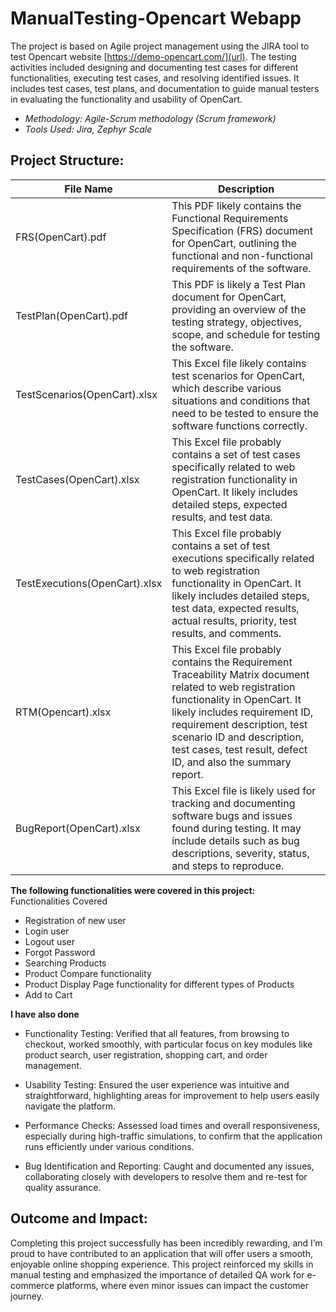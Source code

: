 # ManualTesting-Opencart Webapp 
The project is based on Agile project management using the JIRA tool to test Opencart website [https://demo-opencart.com/](url). The testing activities included designing and documenting test cases for different functionalities, executing test cases, and resolving identified issues. It includes test cases, test plans, and documentation to guide manual testers in evaluating the functionality and usability of OpenCart.

- *Methodology: Agile-Scrum methodology (Scrum framework)* <br>
- *Tools Used: Jira, Zephyr Scale* <br>

## Project Structure:
| File Name| Description |
| --- | --- |
| FRS(OpenCart).pdf | This PDF likely contains the Functional Requirements Specification (FRS) document for OpenCart, outlining the functional and non-functional requirements of the software. |
| TestPlan(OpenCart).pdf | This PDF is likely a Test Plan document for OpenCart, providing an overview of the testing strategy, objectives, scope, and schedule for testing the software.|
| TestScenarios(OpenCart).xlsx |This Excel file likely contains test scenarios for OpenCart, which describe various situations and conditions that need to be tested to ensure the software functions correctly. |
| TestCases(OpenCart).xlsx | This Excel file probably contains a set of test cases specifically related to web registration functionality in OpenCart. It likely includes detailed steps, expected results, and test data. |
| TestExecutions(OpenCart).xlsx|This Excel file probably contains a set of test executions specifically related to web registration functionality in OpenCart. It likely includes detailed steps, test data, expected results, actual results, priority, test results, and comments.|
| RTM(Opencart).xlsx | This Excel file probably contains the Requirement Traceability Matrix document related to web registration functionality in OpenCart. It likely includes requirement ID, requirement description, test scenario ID and description, test cases, test result, defect ID, and also the summary report. |
|BugReport(OpenCart).xlsx| This Excel file is likely used for tracking and documenting software bugs and issues found during testing. It may include details such as bug descriptions, severity, status, and steps to reproduce.|

**The following functionalities were covered in this project:** <br>
Functionalities Covered <br>
- Registration of new user<br>
- Login user <br>
- Logout user <br>
- Forgot Password <br>
- Searching Products <br>
- Product Compare functionality <br>
- Product Display Page functionality for different types of Products <br>
- Add to Cart <br>

**I have also done**

- Functionality Testing: Verified that all features, from browsing to checkout, worked smoothly, with particular focus on key modules like product search, user registration, shopping cart, and order management.
  
- Usability Testing: Ensured the user experience was intuitive and straightforward, highlighting areas for improvement to help users easily navigate the platform.

- Performance Checks: Assessed load times and overall responsiveness, especially during high-traffic simulations, to confirm that the application runs efficiently under various conditions.

- Bug Identification and Reporting: Caught and documented any issues, collaborating closely with developers to resolve them and re-test for quality assurance.

## Outcome and Impact:
Completing this project successfully has been incredibly rewarding, and I’m proud to have contributed to an application that will offer users a smooth, enjoyable online shopping experience. This project reinforced my skills in manual testing and emphasized the importance of detailed QA work for e-commerce platforms, where even minor issues can impact the customer journey.



